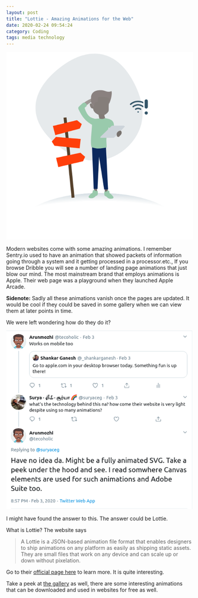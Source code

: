 ```yaml
---
layout: post
title: "Lottie - Amazing Animations for the Web"
date: 2020-02-24 09:54:24
category: Coding
tags: media technology
---
```

![15549-no-wifi](/img/wp-content/uploads/2020/02/15549-no-wifi.gif)

Modern websites come with some amazing animations. I remember Sentry.io used to have an animation that showed packets of information going through a system and it getting processed in a processor.etc., If you browse Dribble you will see a number of landing page animations that just blow our mind. The most mainstream brand that employs animations is Apple. Their web page was a playground when they launched Apple Arcade.

**Sidenote:** Sadly all these animations vanish once the pages are updated. It would be cool if they could be saved in some gallery when we can view them at later points in time.

We were left wondering how do they do it?

![animation_discussion](/img/wp-content/uploads/2020/02/animation_discussion.png)

I might have found the answer to this. The answer could be Lottie.

What is Lottie? The website says


> A Lottie is a JSON-based animation file format that enables designers to ship animations on any platform as easily as shipping static assets. They are small files that work on any device and can scale up or down without pixelation.



Go to their [official page here](https://lottiefiles.com/what-is-lottie) to learn more. It is quite interesting.

Take a peek at [the gallery](https://lottiefiles.com/featured) as well, there are some interesting animations that can be downloaded and used in websites for free as well.
